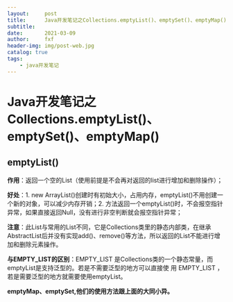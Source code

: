 ```yaml
---
layout:     post
title:      Java开发笔记之Collections.emptyList()、emptySet()、emptyMap()
subtitle:   
date:       2021-03-09
author:     fxf
header-img: img/post-web.jpg
catalog: true
tags:
    - java开发笔记
---
```



# Java开发笔记之Collections.emptyList()、emptySet()、emptyMap()

## emptyList()

**作用**：返回一个空的List（使用前提是不会再对返回的list进行增加和删除操作）；

**好处**：1. new ArrayList()创建时有初始大小，占用内存，emptyList()不用创建一个新的对象，可以减少内存开销；2. 方法返回一个emptyList()时，不会报空指针异常，如果直接返回Null，没有进行非空判断就会报空指针异常；

**注意**：此List与常用的List不同，它是Collections类里的静态内部类，在继承AbstractList后并没有实现add()、remove()等方法，所以返回的List不能进行增加和删除元素操作。

**与EMPTY_LIST的区别**：EMPTY_LIST 是Collections类的一个静态常量，而emptyList是支持泛型的。若是不需要泛型的地方可以直接使	用     EMPTY_LIST ，若是需要泛型的地方就需要使用emptyList。 



 **emptyMap、emptySet,他们的使用方法跟上面的大同小异。** 

